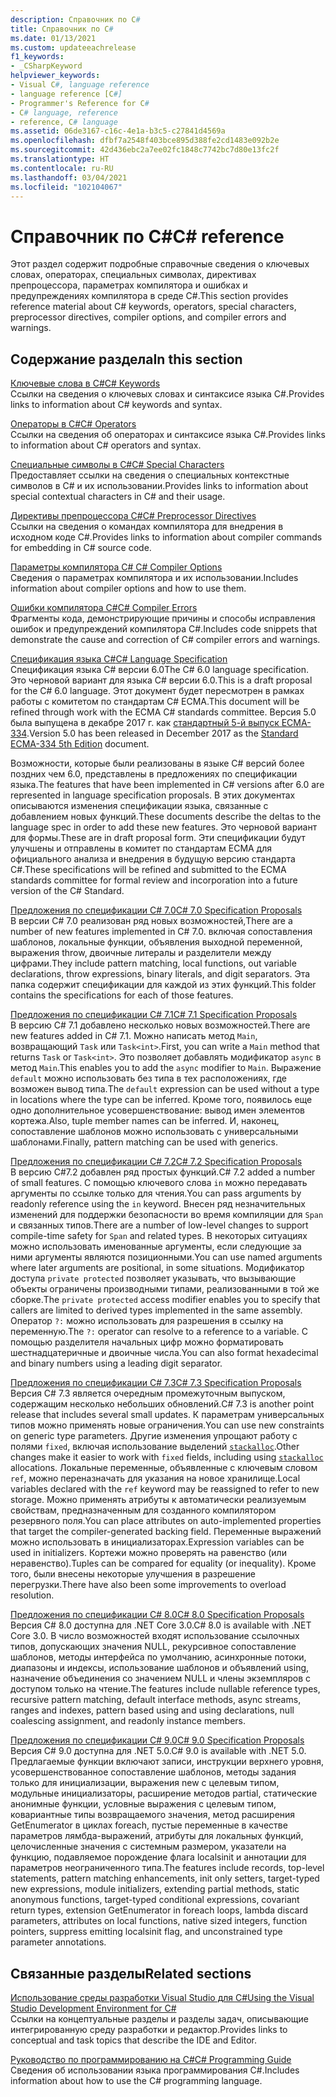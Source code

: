 ```yaml
---
description: Справочник по C#
title: Справочник по C#
ms.date: 01/13/2021
ms.custom: updateeachrelease
f1_keywords:
- _CSharpKeyword
helpviewer_keywords:
- Visual C#, language reference
- language reference [C#]
- Programmer's Reference for C#
- C# language, reference
- reference, C# language
ms.assetid: 06de3167-c16c-4e1a-b3c5-c27841d4569a
ms.openlocfilehash: dfbf7a2548f403bce895d388fe2cd1483e092b2e
ms.sourcegitcommit: 42d436ebc2a7ee02fc1848c7742bc7d80e13fc2f
ms.translationtype: HT
ms.contentlocale: ru-RU
ms.lasthandoff: 03/04/2021
ms.locfileid: "102104067"
---
```

# <a name="c-reference"></a><span data-ttu-id="95146-103">Справочник по C#</span><span class="sxs-lookup"><span data-stu-id="95146-103">C# reference</span></span>

<span data-ttu-id="95146-104">Этот раздел содержит подробные справочные сведения о ключевых словах, операторах, специальных символах, директивах препроцессора, параметрах компилятора и ошибках и предупреждениях компилятора в среде C#.</span><span class="sxs-lookup"><span data-stu-id="95146-104">This section provides reference material about C# keywords, operators, special characters, preprocessor directives, compiler options, and compiler errors and warnings.</span></span>  
  
## <a name="in-this-section"></a><span data-ttu-id="95146-105">Содержание раздела</span><span class="sxs-lookup"><span data-stu-id="95146-105">In this section</span></span>

 [<span data-ttu-id="95146-106">Ключевые слова в C#</span><span class="sxs-lookup"><span data-stu-id="95146-106">C# Keywords</span></span>](./keywords/index.md)  
 <span data-ttu-id="95146-107">Ссылки на сведения о ключевых словах и синтаксисе языка C#.</span><span class="sxs-lookup"><span data-stu-id="95146-107">Provides links to information about C# keywords and syntax.</span></span>  
  
 [<span data-ttu-id="95146-108">Операторы в C#</span><span class="sxs-lookup"><span data-stu-id="95146-108">C# Operators</span></span>](./operators/index.md)  
 <span data-ttu-id="95146-109">Ссылки на сведения об операторах и синтаксисе языка C#.</span><span class="sxs-lookup"><span data-stu-id="95146-109">Provides links to information about C# operators and syntax.</span></span>  

 [<span data-ttu-id="95146-110">Специальные символы в C#</span><span class="sxs-lookup"><span data-stu-id="95146-110">C# Special Characters</span></span>](./tokens/index.md)  
 <span data-ttu-id="95146-111">Предоставляет ссылки на сведения о специальных контекстные символов в C# и их использовании.</span><span class="sxs-lookup"><span data-stu-id="95146-111">Provides links to information about special contextual characters in C# and their usage.</span></span>  

 [<span data-ttu-id="95146-112">Директивы препроцессора C#</span><span class="sxs-lookup"><span data-stu-id="95146-112">C# Preprocessor Directives</span></span>](./preprocessor-directives/index.md)  
 <span data-ttu-id="95146-113">Ссылки на сведения о командах компилятора для внедрения в исходном коде C#.</span><span class="sxs-lookup"><span data-stu-id="95146-113">Provides links to information about compiler commands for embedding in C# source code.</span></span>  
  
 [<span data-ttu-id="95146-114">Параметры компилятора C# </span><span class="sxs-lookup"><span data-stu-id="95146-114">C# Compiler Options</span></span>](./compiler-options/index.md)  
 <span data-ttu-id="95146-115">Сведения о параметрах компилятора и их использовании.</span><span class="sxs-lookup"><span data-stu-id="95146-115">Includes information about compiler options and how to use them.</span></span>  
  
 [<span data-ttu-id="95146-116">Ошибки компилятора C#</span><span class="sxs-lookup"><span data-stu-id="95146-116">C# Compiler Errors</span></span>](./compiler-messages/index.md)  
 <span data-ttu-id="95146-117">Фрагменты кода, демонстрирующие причины и способы исправления ошибок и предупреждений компилятора C#.</span><span class="sxs-lookup"><span data-stu-id="95146-117">Includes code snippets that demonstrate the cause and correction of C# compiler errors and warnings.</span></span>  
  
 [<span data-ttu-id="95146-118">Спецификация языка C#</span><span class="sxs-lookup"><span data-stu-id="95146-118">C# Language Specification</span></span>](../../../_csharplang/spec/introduction.md)  
 <span data-ttu-id="95146-119">Спецификация языка C# версии 6.0</span><span class="sxs-lookup"><span data-stu-id="95146-119">The C# 6.0 language specification.</span></span> <span data-ttu-id="95146-120">Это черновой вариант для языка C# версии 6.0.</span><span class="sxs-lookup"><span data-stu-id="95146-120">This is a draft proposal for the C# 6.0 language.</span></span> <span data-ttu-id="95146-121">Этот документ будет пересмотрен в рамках работы с комитетом по стандартам C# ECMA.</span><span class="sxs-lookup"><span data-stu-id="95146-121">This document will be refined through work with the ECMA C# standards committee.</span></span> <span data-ttu-id="95146-122">Версия 5.0 была выпущена в декабре 2017 г. как [стандартный 5-й выпуск ECMA-334](https://www.ecma-international.org/wp-content/uploads/ECMA-334_5th_edition_december_2017.pdf).</span><span class="sxs-lookup"><span data-stu-id="95146-122">Version 5.0 has been released in December 2017 as the [Standard ECMA-334 5th Edition](https://www.ecma-international.org/wp-content/uploads/ECMA-334_5th_edition_december_2017.pdf) document.</span></span>

<span data-ttu-id="95146-123">Возможности, которые были реализованы в языке C# версий более поздних чем 6.0, представлены в предложениях по спецификации языка.</span><span class="sxs-lookup"><span data-stu-id="95146-123">The features that have been implemented in C# versions after 6.0 are represented in language specification proposals.</span></span> <span data-ttu-id="95146-124">В этих документах описываются изменения спецификации языка, связанные с добавлением новых функций.</span><span class="sxs-lookup"><span data-stu-id="95146-124">These documents describe the deltas to the language spec in order to add these new features.</span></span> <span data-ttu-id="95146-125">Это черновой вариант для формы.</span><span class="sxs-lookup"><span data-stu-id="95146-125">These are in draft proposal form.</span></span> <span data-ttu-id="95146-126">Эти спецификации будут улучшены и отправлены в комитет по стандартам ECMA для официального анализа и внедрения в будущую версию стандарта C#.</span><span class="sxs-lookup"><span data-stu-id="95146-126">These specifications will be refined and submitted to the ECMA standards committee for formal review and incorporation into a future version of the C# Standard.</span></span>

 [<span data-ttu-id="95146-127">Предложения по спецификации C# 7.0</span><span class="sxs-lookup"><span data-stu-id="95146-127">C# 7.0 Specification Proposals</span></span>](../../../_csharplang/proposals/csharp-7.0/pattern-matching.md)  
 <span data-ttu-id="95146-128">В версии C# 7.0 реализован ряд новых возможностей,</span><span class="sxs-lookup"><span data-stu-id="95146-128">There are a number of new features implemented in C# 7.0.</span></span> <span data-ttu-id="95146-129">включая сопоставления шаблонов, локальные функции, объявления выходной переменной, выражения throw, двоичные литералы и разделители между цифрами.</span><span class="sxs-lookup"><span data-stu-id="95146-129">They include pattern matching, local functions, out variable declarations, throw expressions, binary literals, and digit separators.</span></span> <span data-ttu-id="95146-130">Эта папка содержит спецификации для каждой из этих функций.</span><span class="sxs-lookup"><span data-stu-id="95146-130">This folder contains the specifications for each of those features.</span></span>
  
 [<span data-ttu-id="95146-131">Предложения по спецификации C# 7.1</span><span class="sxs-lookup"><span data-stu-id="95146-131">C# 7.1 Specification Proposals</span></span>](../../../_csharplang/proposals/csharp-7.1/async-main.md)  
 <span data-ttu-id="95146-132">В версию C# 7.1 добавлено несколько новых возможностей.</span><span class="sxs-lookup"><span data-stu-id="95146-132">There are new features added in C# 7.1.</span></span> <span data-ttu-id="95146-133">Можно написать метод `Main`, возвращающий `Task` или `Task<int>`.</span><span class="sxs-lookup"><span data-stu-id="95146-133">First, you can write a `Main` method that returns `Task` or `Task<int>`.</span></span> <span data-ttu-id="95146-134">Это позволяет добавлять модификатор `async` в метод `Main`.</span><span class="sxs-lookup"><span data-stu-id="95146-134">This enables you to add the `async` modifier to `Main`.</span></span> <span data-ttu-id="95146-135">Выражение `default` можно использовать без типа в тех расположениях, где возможен вывод типа.</span><span class="sxs-lookup"><span data-stu-id="95146-135">The `default` expression can be used without a type in locations where the type can be inferred.</span></span> <span data-ttu-id="95146-136">Кроме того, появилось еще одно дополнительное усовершенствование: вывод имен элементов кортежа.</span><span class="sxs-lookup"><span data-stu-id="95146-136">Also, tuple member names can be inferred.</span></span> <span data-ttu-id="95146-137">И, наконец, сопоставление шаблонов можно использовать с универсальными шаблонами.</span><span class="sxs-lookup"><span data-stu-id="95146-137">Finally, pattern matching can be used with generics.</span></span>

 [<span data-ttu-id="95146-138">Предложения по спецификации C# 7.2</span><span class="sxs-lookup"><span data-stu-id="95146-138">C# 7.2 Specification Proposals</span></span>](../../../_csharplang/proposals/csharp-7.2/readonly-ref.md)  
 <span data-ttu-id="95146-139">В версию C#7.2 добавлен ряд простых функций.</span><span class="sxs-lookup"><span data-stu-id="95146-139">C# 7.2 added a number of small features.</span></span> <span data-ttu-id="95146-140">С помощью ключевого слова `in` можно передавать аргументы по ссылке только для чтения.</span><span class="sxs-lookup"><span data-stu-id="95146-140">You can pass arguments by readonly reference using the `in` keyword.</span></span> <span data-ttu-id="95146-141">Внесен ряд незначительных изменений для поддержки безопасности во время компиляции для `Span` и связанных типов.</span><span class="sxs-lookup"><span data-stu-id="95146-141">There are a number of low-level changes to support compile-time safety for `Span` and related types.</span></span> <span data-ttu-id="95146-142">В некоторых ситуациях можно использовать именованные аргументы, если следующие за ними аргументы являются позиционными.</span><span class="sxs-lookup"><span data-stu-id="95146-142">You can use named arguments where later arguments are positional, in some situations.</span></span> <span data-ttu-id="95146-143">Модификатор доступа `private protected` позволяет указывать, что вызывающие объекты ограничены производными типами, реализованными в той же сборке.</span><span class="sxs-lookup"><span data-stu-id="95146-143">The `private protected` access modifier enables you to specify that callers are limited to derived types implemented in the same assembly.</span></span> <span data-ttu-id="95146-144">Оператор `?:` можно использовать для разрешения в ссылку на переменную.</span><span class="sxs-lookup"><span data-stu-id="95146-144">The `?:` operator can resolve to a reference to a variable.</span></span> <span data-ttu-id="95146-145">С помощью разделителя начальных цифр можно форматировать шестнадцатеричные и двоичные числа.</span><span class="sxs-lookup"><span data-stu-id="95146-145">You can also format hexadecimal and binary numbers using a leading digit separator.</span></span>

 [<span data-ttu-id="95146-146">Предложения по спецификации C# 7.3</span><span class="sxs-lookup"><span data-stu-id="95146-146">C# 7.3 Specification Proposals</span></span>](../../../_csharplang/proposals/csharp-7.3/blittable.md)  
 <span data-ttu-id="95146-147">Версия C# 7.3 является очередным промежуточным выпуском, содержащим несколько небольших обновлений.</span><span class="sxs-lookup"><span data-stu-id="95146-147">C# 7.3 is another point release that includes several small updates.</span></span> <span data-ttu-id="95146-148">К параметрам универсальных типов можно применять новые ограничения.</span><span class="sxs-lookup"><span data-stu-id="95146-148">You can use new constraints on generic type parameters.</span></span> <span data-ttu-id="95146-149">Другие изменения упрощают работу с полями `fixed`, включая использование выделений [`stackalloc`](./operators/stackalloc.md).</span><span class="sxs-lookup"><span data-stu-id="95146-149">Other changes make it easier to work with `fixed` fields, including using [`stackalloc`](./operators/stackalloc.md) allocations.</span></span> <span data-ttu-id="95146-150">Локальные переменные, объявленные с ключевым словом `ref`, можно переназначать для указания на новое хранилище.</span><span class="sxs-lookup"><span data-stu-id="95146-150">Local variables declared with the `ref` keyword may be reassigned to refer to new storage.</span></span> <span data-ttu-id="95146-151">Можно применять атрибуты к автоматически реализуемым свойствам, предназначенным для созданного компилятором резервного поля.</span><span class="sxs-lookup"><span data-stu-id="95146-151">You can place attributes on auto-implemented properties that target the compiler-generated backing field.</span></span> <span data-ttu-id="95146-152">Переменные выражений можно использовать в инициализаторах.</span><span class="sxs-lookup"><span data-stu-id="95146-152">Expression variables can be used in initializers.</span></span> <span data-ttu-id="95146-153">Кортежи можно проверять на равенство (или неравенство).</span><span class="sxs-lookup"><span data-stu-id="95146-153">Tuples can be compared for equality (or inequality).</span></span> <span data-ttu-id="95146-154">Кроме того, были внесены некоторые улучшения в разрешение перегрузки.</span><span class="sxs-lookup"><span data-stu-id="95146-154">There have also been some improvements to overload resolution.</span></span>
  
 [<span data-ttu-id="95146-155">Предложения по спецификации C# 8.0</span><span class="sxs-lookup"><span data-stu-id="95146-155">C# 8.0 Specification Proposals</span></span>](../../../_csharplang/proposals/csharp-8.0/nullable-reference-types.md)  
 <span data-ttu-id="95146-156">Версия C# 8.0 доступна для .NET Core 3.0.</span><span class="sxs-lookup"><span data-stu-id="95146-156">C# 8.0 is available with .NET Core 3.0.</span></span> <span data-ttu-id="95146-157">В число возможностей входят использование ссылочных типов, допускающих значения NULL, рекурсивное сопоставление шаблонов, методы интерфейса по умолчанию, асинхронные потоки, диапазоны и индексы, использование шаблонов и объявлений using, назначение объединения со значением NULL и члены экземпляров с доступом только на чтение.</span><span class="sxs-lookup"><span data-stu-id="95146-157">The features include nullable reference types, recursive pattern matching, default interface methods, async streams, ranges and indexes, pattern based using and using declarations, null coalescing assignment, and readonly instance members.</span></span>

 [<span data-ttu-id="95146-158">Предложения по спецификации C# 9.0</span><span class="sxs-lookup"><span data-stu-id="95146-158">C# 9.0 Specification Proposals</span></span>](../../../_csharplang/proposals/csharp-9.0/records.md)  
 <span data-ttu-id="95146-159">Версия C# 9.0 доступна для .NET 5.0.</span><span class="sxs-lookup"><span data-stu-id="95146-159">C# 9.0 is available with .NET 5.0.</span></span> <span data-ttu-id="95146-160">Предлагаемые функции включают записи, инструкции верхнего уровня, усовершенствованное сопоставление шаблонов, методы задания только для инициализации, выражения new с целевым типом, модульные инициализаторы, расширение методов partial, статические анонимные функции, условные выражения с целевым типом, ковариантные типы возвращаемого значения, метод расширения GetEnumerator в циклах foreach, пустые переменные в качестве параметров лямбда-выражений, атрибуты для локальных функций, целочисленные значения с системным размером, указатели на функцию, подавляемое порождение флага localsinit и аннотации для параметров неограниченного типа.</span><span class="sxs-lookup"><span data-stu-id="95146-160">The features include records, top-level statements, pattern matching enhancements, init only setters, target-typed new expressions, module initializers, extending partial methods, static anonymous functions, target-typed conditional expressions, covariant return types, extension GetEnumerator in foreach loops, lambda discard parameters, attributes on local functions, native sized integers, function pointers, suppress emitting localsinit flag, and unconstrained type parameter annotations.</span></span>

## <a name="related-sections"></a><span data-ttu-id="95146-161">Связанные разделы</span><span class="sxs-lookup"><span data-stu-id="95146-161">Related sections</span></span>  

 [<span data-ttu-id="95146-162">Использование среды разработки Visual Studio для C#</span><span class="sxs-lookup"><span data-stu-id="95146-162">Using the Visual Studio Development Environment for C#</span></span>](/visualstudio/get-started/csharp)  
 <span data-ttu-id="95146-163">Ссылки на концептуальные разделы и разделы задач, описывающие интегрированную среду разработки и редактор.</span><span class="sxs-lookup"><span data-stu-id="95146-163">Provides links to conceptual and task topics that describe the IDE and Editor.</span></span>  
  
 [<span data-ttu-id="95146-164">Руководство по программированию на C#</span><span class="sxs-lookup"><span data-stu-id="95146-164">C# Programming Guide</span></span>](../programming-guide/index.md)  
 <span data-ttu-id="95146-165">Сведения об использовании языка программирования C#.</span><span class="sxs-lookup"><span data-stu-id="95146-165">Includes information about how to use the C# programming language.</span></span>
